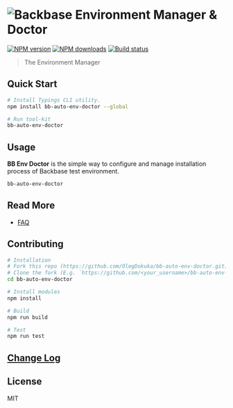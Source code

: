 # ![Backbase Environment Manager & Doctor](https://d30y9cdsu7xlg0.cloudfront.net/png/35929-200.png)

[![NPM version][npm-image]][npm-url]
[![NPM downloads][downloads-image]][downloads-url]
[![Build status][travis-image]][travis-url]

> The Environment Manager

## Quick Start

```sh
# Install Typings CLI utility.
npm install bb-auto-env-doctor --global

# Run tool-kit
bb-auto-env-doctor
```

## Usage

**BB Env Doctor** is the simple way to configure and manage installation process of Backbase test environment.

```sh
bb-auto-env-doctor
```

## Read More

* [FAQ](docs/faq.md)

## Contributing

```sh
# Installation
# Fork this repo (https://github.com/OlegDokuka/bb-auto-env-doctor.git)
# Clone the fork (E.g. `https://github.com/<your_username>/bb-auto-env-doctor.git`)
cd bb-auto-env-doctor

# Install modules
npm install

# Build
npm run build

# Test
npm run test
```

## [Change Log](https://github.com/OlegDokuka/bb-auto-env-doctor/releases)

## License

MIT

[npm-image]: https://img.shields.io/npm/v/bb-auto-env-doctor.svg?style=flat
[npm-url]: https://www.npmjs.com/package/bb-auto-env-doctor
[downloads-image]: https://img.shields.io/npm/dm/bb-auto-env-doctor.svg?style=flat
[downloads-url]: https://www.npmjs.com/package/bb-auto-env-doctor
[issues-img]: https://img.shields.io/github/issues/OlegDokuka/bb-auto-env-doctor.svg
[issues-url]: https://github.com/OlegDokuka/bb-auto-env-doctor/issues
[travis-image]: https://img.shields.io/travis/OlegDokuka/bb-auto-env-doctor.svg?style=flat
[travis-url]: https://travis-ci.org/OlegDokuka/bb-auto-env-doctor